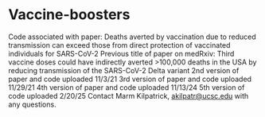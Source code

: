 # Vaccine-boosters
Code associated with paper: 
Deaths averted by vaccination due to reduced transmission can exceed those from direct protection of vaccinated individuals for SARS-CoV-2
Previous title of paper on medRxiv:
Third vaccine doses could have indirectly averted >100,000 deaths in the USA by reducing transmission of the SARS-CoV-2 Delta variant
2nd version of paper and code uploaded 11/3/21
3rd version of paper and code uploaded 11/29/21
4th version of paper and code uploaded 11/13/24
5th version of code uploaded 2/20/25
Contact Marm Kilpatrick, akilpatr@ucsc.edu with any questions.

